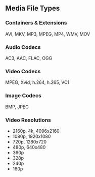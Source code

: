 ## Media File Types
### Containers & Extensions
AVI, MKV, MP3, MPEG, MP4, WMV, MOV

### Audio Codecs
AC3, AAC, FLAC, OGG

### Video Codecs
MPEG, Xvid, h.264, h.265, VC1

### Image Codecs
BMP, JPEG

### Video Resolutions
- 2160p, 4k, 4096x2160
- 1080p, 1920x1080
- 720p, 1280x720
- 480p, 640x480
- 360p
- 328p
- 240p
- 160p

